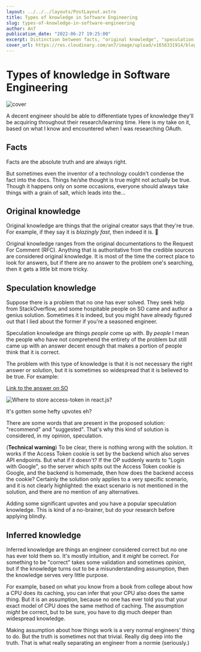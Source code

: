 ```yaml
---
layout: ../../../layouts/PostLayout.astro
title: Types of knowledge in Software Engineering
slug: types-of-knowledge-in-software-engineering
author: An7
publication_date: "2022-06-27 19:25:00"
excerpt: Distinction between facts, "original knowledge", "speculation knowledge" and "inferred knowledge".
cover_url: https://res.cloudinary.com/an7/image/upload/v1656331914/blog/pexels-mentatdgt-1319854_kt0lbp.jpg
---
```


# Types of knowledge in Software Engineering

![cover](https://res.cloudinary.com/an7/image/upload/v1656331914/blog/pexels-mentatdgt-1319854_kt0lbp.jpg)

A decent engineer should be able to differentiate types of knowledge they'll be
acquiring throughout their research/learning time. Here is my take on it, based
on what I know and encountered when I was researching OAuth.

## Facts

Facts are the absolute truth and are always right.

But sometimes even the inventor of a technology couldn't condense the fact into
the docs. Things he/she thought is true might not actually be true. Though it
happens only on some occasions, everyone should always take things with a grain
of salt, which leads into the...

## Original knowledge

Original knowledge are things that the original creator says that they're true.
For example, if they say it is *blazingly fast*, then indeed it is. 🐧

Original knowledge ranges from the original documentations to the Request For
Comment (RFC). Anything that is authoritative from the credible sources are
considered original knowledge. It is most of the time the correct place to look
for answers, but if there are no answer to the problem one's searching, then it
gets a little bit more tricky.

## Speculation knowledge

Suppose there is a problem that no one has ever solved. They seek help from
StackOverflow, and some hospitable people on SO came and author a genius
solution. Sometimes it is indeed, but you might have already figured out that I
lied about the former if you're a seasoned engineer.

Speculation knowledge are things *people* come up with. By *people* I mean the
people who have not comprehend the entirety of the problem but still came up
with an answer decent enough that makes a portion of people think that it is
correct.

The problem with this type of knowledge is that it is not necessary the right
answer or solution, but it is sometimes so widespread that it is believed to be
true. For example:

[Link to the answer on SO][2]

![Where to store access-token in react.js?][1]

It's gotten some hefty upvotes eh?

There are some words that are present in the proposed solution: "recommend" and
"suggested". That's why this kind of solution is considered, in my opinion,
speculation.

(**Technical warning**) To be clear, there is nothing wrong with the solution.
It works if the Access Token cookie is set by the backend which also serves API
endpoints. But what if it doesn't? If the OP suddenly wants to "Login with
Google", so the server which spits out the Access Token cookie is Google, and
the backend is homemade, then how does the backend access the cookie? Certainly
the solution only applies to a very specific scenario, and it is not clearly
highlighted: the exact scenario is not mentioned in the solution, and there are
no mention of any alternatives.

Adding some significant upvotes and you have a popular speculation knowledge.
This is kind of a no-brainer, but do your research before applying blindly.

## Inferred knowledge

Inferred knowledge are things an engineer considered correct but no one has ever
told them so. It's mostly intuition, and it *might* be correct. For something to
be "correct" takes some validation and sometimes *opinion*, but if the knowledge
turns out to be a misunderstanding assumption, then the knowledge serves very
little purpose.

For example, based on what you know from a book from college about how a CPU
does its caching, you can infer that your CPU also does the same thing. But it
is an assumption, because no one has ever told you that your exact model of CPU
does the same method of caching. The assumption *might* be correct, but to be
sure, you have to dig much deeper than widespread knowledge.

Making assumption about how things work is a very normal engineers' thing to do.
But the truth is sometimes not that trivial. Really dig deep into the truth.
That is what really separating an engineer from a normie (seriously.)

[1]: https://res.cloudinary.com/an7/image/upload/v1656331497/blog/where-to-store-access-token-in-react-js_hzelfl.png
[2]: https://stackoverflow.com/a/61106253